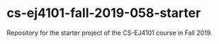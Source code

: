 # cs-ej4101-fall-2019-058-starter
Repository for the starter project of the CS-EJ4101 course in Fall 2019.
